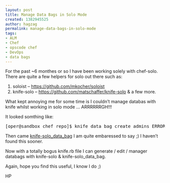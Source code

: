 ```yaml
---
layout: post
title: Manage Data Bags in Solo Mode
created: 1382945525
author: hagzag
permalink: manage-data-bags-in-solo-mode
tags:
- ALM
- Chef
- opscode chef
- DevOps
- data bags
---
```

<p>For the past ~6 monthes or so I have been working solely with&nbsp;chef-solo. There are quite a few helpers for solo out there such as:</p>

<ol>
	<li>soloist &ndash;&nbsp;<a href="https://github.com/mkocher/soloist">https://github.com/mkocher/soloist</a></li>
	<li>knife-solo &ndash;&nbsp;<a href="https://github.com/matschaffer/knife-solo">https://github.com/matschaffer/knife-solo</a>&nbsp;&amp; a few more.</li>
</ol>

<p>What kept annoying me for some time is I couldn&rsquo;t manage databas with knife whilst working in solo mode &hellip; ARRRRRRGH!!!</p>

<p>It looked somthing like:</p>

<pre>
[oper@sandbox chef_repo]$ knife data bag create admins ERROR: The object you are looking for could not be found Response: &lt;!DOCTYPE HTML PUBLIC &quot;-//IETF//DTD HTML 2.0//EN&quot;&gt; &lt;html&gt;&lt;head&gt; &lt;title&gt;404 Not Found&lt;/title&gt; &lt;/head&gt;&lt;body&gt; &lt;h1&gt;Not Found&lt;/h1&gt; &lt;p&gt;The requested URL /data was not found on this server.&lt;/p&gt; &lt;hr&gt; &lt;address&gt;Apache/2.2.15 (CentOS) Server at : Port 80&lt;/address&gt; &lt;/body&gt;&lt;/html&gt;</pre>

<p>Then came&nbsp;<a href="https://github.com/thbishop/knife-solo_data_bag">knife-solo_data_bag</a>&nbsp;I am quite embaressed to say ;) I haven&rsquo;t found this sooner.</p>

<p>Now with a totally bogus knife.rb file I can generate / edit / manager databags with knife-solo &amp; knife-solo_data_bag.</p>

<p>Again, hope you find this useful, I know I do ;)</p>

<p>HP</p>
